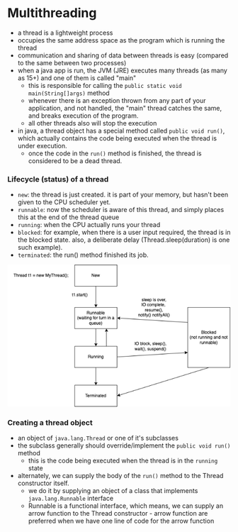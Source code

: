 # Multithreading

- a thread is a lightweight process
- occupies the same address space as the program which is running the thread
- communication and sharing of data between threads is easy (compared to the same between two processes)
- when a java app is run, the JVM (JRE) executes many threads (as many as 15+) and one of them is called "main"
  - this is responsible for calling the `public static void main(String[]args)` method
  - whenever there is an exception thrown from any part of your application, and not handled, the "main" thread catches the same, and breaks execution of the program.
  - all other threads also will stop the execution
- in java, a thread object has a special method called `public void run()`, which actually contains the code being executed when the thread is under execution.
  - once the code in the `run()` method is finished, the thread is considered to be a dead thread.

### Lifecycle (status) of a thread

- `new`: the thread is just created. it is part of your memory, but hasn't been given to the CPU scheduler yet.
- `runnable`: now the scheduler is aware of this thread, and simply places this at the end of the thread queue
- `running`: when the CPU actually runs your thread
- `blocked`: for example, when there is a user input required, the thread is in the blocked state. also, a deliberate delay (Thread.sleep(duration) is one such example).
- `terminated`: the run() method finished its job.

![](./thread-states.dio.png)

### Creating a thread object

- an object of `java.lang.Thread` or one of it's subclasses
- the subclass generally should override/implement the `public void run()` method
  - this is the code being executed when the thread is in the `running` state
- alternately, we can supply the body of the `run()` method to the Thread constructor itself.
  - we do it by supplying an object of a class that implements `java.lang.Runnable` interface
  - Runnable is a functional interface, which means, we can supply an arrow function to the Thread constructor - arrow function are preferred when we have one line of code for the arrow function
